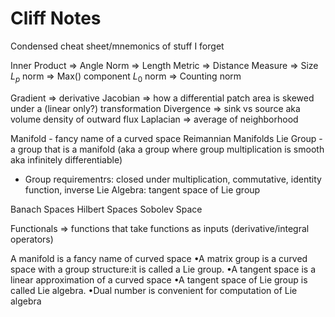 # Cliff Notes

Condensed cheat sheet/mnemonics of stuff I forget

Inner Product => Angle
Norm => Length
Metric => Distance
Measure => Size
$L_{p}$ norm => Max() component
$L_{0}$ norm => Counting norm

Gradient => derivative
Jacobian => how a differential patch area is skewed under a (linear only?) transformation
Divergence => sink vs source aka volume density of outward flux
Laplacian => average of neighborhood

Manifold - fancy name of a curved space
Reimannian Manifolds
Lie Group - a group that is a manifold (aka a group where group multiplication is smooth aka infinitely differentiable)
  - Group requirementrs: closed under multiplication, commutative, identity function, inverse
Lie Algebra: tangent space of Lie group

Banach Spaces
Hilbert Spaces
Sobolev Space

Functionals => functions that take functions as inputs (derivative/integral operators)


A manifold is a fancy name of curved space •A matrix group is a curved space with a group structure:it is called a Lie group. •A tangent space is a linear approximation of a curved space •A tangent space of Lie group is called Lie algebra. •Dual number is convenient for computation of Lie algebra
